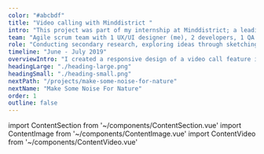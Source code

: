 ```yaml
---
color: "#abcbdf"
title: "Video calling with Minddistrict "
intro: "This project was part of my internship at Minddistrict; a leading European e-mental health provider (website and app) that provides cognitive behavioural therapy modules and diaries that can be tailored into personalised routes to recovery. People can go through modules individually, or guided by their healthcare professional(s) who can help tailor modules, track progress and provide feedback within the Minddistrict environment through chat or a (group)video call.  I created a responsive design for a new video call feature."
team: "Agile scrum team with 1 UX/UI designer (me), 2 developers, 1 QA and a product owner. "
role: "Conducting secondary research, exploring ideas through sketching, creating multiple interactive prototypes and iterative testing."
timeline: "June - July 2019"
overviewIntro: "I created a responsive design of a video call feature in Minddistrict.com to support discussion between therapists and their clients on progress."
headingLarge: "./heading-large.png"
headingSmall: "./heading-small.png"
nextPath: "/projects/make-some-noise-for-nature"
nextName: "Make Some Noise For Nature"
order: 1
outline: false
---
```


import ContentSection from '~/components/ContentSection.vue'
import ContentImage from '~/components/ContentImage.vue'
import ContentVideo from '~/components/ContentVideo.vue'

<content-video url="https://player.vimeo.com/video/440793980" size="wide" caption="THIS VIDEO SHOWS THE PROTOTYPE OF THE VIDEO CALL FEATURE"/>

<content-section>
  <template v-slot:title>
    The problem
  </template>
  <template v-slot:body>
    <p>The video call feature was not integrated in the platform. Users were required to download additional software on their device to support video calls. An incoming call in the Minddistrict environment, communicated with a page-wide bar at the top, pushed down the whole UI. When answering the call, users had to wait several minutes for the - not user friendly - video call software to start up. Additionally, this software would not support video calls anymore within months. The need to change led to the wish of Minddistrict to create their own video call feature while improving usability. </p>
  </template>
</content-section>

<content-section>
  <template v-slot:title>
    Challenge
  </template>
  <template v-slot:body>
    <p>Create a responsive design of an integrated, easy to use video call feature in the therapist and clients’ Minddistrict environment. It was chosen to design for web first, where currently the majority of video calls took place. The most prominent user need was to support continuation of video calls throughout the website as clients and therapists often navigated through modules and diaries to discuss progress.</p>
  </template>
</content-section>

<content-section>
  <template v-slot:title>
    Research & Requirements
  </template>
  <template v-slot:body>
    <div>
      <p>
      Video call features are ubiquitous and contain similar structures throughout different platforms. It is safe to say that users have a mental model of how video calling works. Therefore, I chose to conduct a competitive product survey to explore video call features of much-used platforms and perform a heuristic analysis according to Nielsens’ general principles. I translated the results into Minddistrict specific design requirements. Minddistricts’ video call feature should: 
      </p>
      <ul>
        <li>
          Contain the standard functions; options to answer / deny the call, (un)mute, turn camera on/off, advanced settings, and well explained error messages
        </li>
        <li>
          Communicate and support incoming calls, ongoing calls, ended calls wherever page the user has navigated to within Minddistricts’ website
        </li>
        <li>
          Prevent users from accidentally ending the video call while navigating through the website
        </li>
        <li>
          Include the already existing chat function to support sharing resources easily during the call
        </li>
        <li>
          Support group calls, taking users’ varying preference on the amount of stimuli presented into account
        </li>
      </ul>
      <p>
        After secondary research, I explored the user journey in different scenarios through creating a user flow. This helped me to get an overview of where and how the feature would be included and used, and which interactions would be needed. 
      </p>
    </div>
  </template>
</content-section>

<content-image size="wide" caption="USERFLOW OF DIFFERENT SCENARIO’S OF THE VIDEO CALL FEATURE">
  <g-image src="./1.jpg" />
</content-image>

<content-section>
  <template v-slot:title>
    First Iteration
  </template>
  <template v-slot:body>
    <p>
      I reviewed ideas through sketching and created quick wireframes and clickable prototypes to communicate and test these ideas with the team on a daily basis to gain quick feedback on software feasibility and usability. 
    </p>
    <p> 
      I first explored the idea of a picture-in-picture design, enabling a simple and flexible integration of the feature and continuation of the video call throughout different pages; ideal in mimicking a natural conversation. I added a ‘start video call’ button on top of the (group)chat or at contacts, so calls could be initiated.
    <p>
    </p>
      Incoming calls would be communicated by sound and I created a black pop-up tile in the right corner to clearly notify users of incoming calls without fully interrupting them so they could continue their task/and or ignore the call. The pop-up tile also wouldn’t push the UI of the page down.
    </p>
  </template>
</content-section>

<content-image size="wide" caption="FIRST IDEA OF PICTURE - IN - PICTURE DESIGN FLOW">
  <g-image src="./2-large.jpg" class="hidden md:block" />
</content-image>

<content-section>
  <template v-slot:title>
    Next Quick Explorative Iterations
  </template>
  <template v-slot:body>
    <p>
      However, the picture-in-picture design was technically not feasible as the Minddistrict platform was not a web app and connection would be lost if users went to another page. Also, the wish was to integrate the already existing chat function with the video call and the design was difficult to scale to group video calls. So, I went back to sketching, wireframing and testing and explored button positions and ways to integrate the chat.
    </p>
  </template>
</content-section>

<content-image size="wide" caption="EVOLUTION OF INTEGRATING THE VIDEO CALL IN THE EXISTING CHAT FEATURE">
  <g-image src="./3-large.jpg" class="hidden md:block" />
</content-image>

<content-section>
  <template v-slot:title>
    First Basic Design
  </template>
  <template v-slot:body>
    <p>
      The iterations resulted in a first basic design where the video call was fully embedded and prioritised in the chat function, while leaving just enough space for the chat on the right. The more the page is scaled to ‘phone’/less text-friendly format, the more emphasis is placed on the video call. The incoming call tile interaction of the first iteration was reused. However, if users where using the chat, taking the call resulted in an sudden and unexpected expansion of the chat UI. Therefore, I decided to view incoming calls, when users are on the chat page, already inside the chat UI to communciate users where the video call would take place. 
    </p>
  </template>
</content-section>

<content-image size="wide" caption="FLOW: WHEN ON THE CHAT PAGE INCOMING CALL VIEWED INSIDE THE CHAT INTERFACE">
  <g-image src="./4-large.jpg" class="hidden md:block" />
</content-image>

<content-section>
  <template v-slot:body>
    <p>
      To ensure continuation of the video call, I decided to give users the option, through a pop-up, to open the chat in a new window when they navigated to somewhere else. This also gave users the freedom to adjust the place and size of the video call window to their preferences. In the other window, I aimed to inform users of their ongoing call in the other window through an adjusted incoming call tile.
    </p>
  </template>
</content-section>

<content-image size="wide" caption="CONTINUE CALL IN OTHER WINDOW TO SUPPORT NAVIGATING THROUGH MINDDISTRICT">
  <g-image src="./5-large.jpg" class="hidden md:block" />
</content-image>

<content-section>
  <template v-slot:title>
    Avoiding Errors
  </template>
  <template v-slot:body>
    <p>
      Many errors in video calling resulted from the hang-up button being too close to others. In sketches, I aimed to avoid this by separating this button from others, but as other UI elements such as names, (multiple) error messages and multi-participant views would also be added, this would quickly result in a chaotic UI. I made the choice to group all buttons together at the bottom, leave enough space between them and order them based on frequency of use. To minimise cognitive load, buttons would disappear during inactivity. I created clear error messages to inform and instruct users who experienced slow internet connection, audio or video problems.
    </p>
  </template>
</content-section>

<content-image size="wide" caption="DISAPPEARING BUTTONS IF INACTIVE AND CLEAR ERROR MESSAGES">
  <g-image src="./6-large.jpg" class="hidden md:block" />
</content-image>

<content-section>
  <template v-slot:title>
    Group Calls
  </template>
  <template v-slot:body>
    <p>
      I experimented with different solutions to visualise multi-participant video calls. Prioritising the person who speaks was found most natural, along with small video images of others that gave an affordance of the presence of others. 
    </p>
  </template>
</content-section>

<content-image size="wide" caption="EXPLORATIONS OF DIFFERENT VIEWS OF GROUP VIDEO CALLS">
  <g-image src="./7-large.jpg" class="hidden md:block" />
</content-image>

<content-section>
  <template v-slot:body>
    <p>
      As space was limited and users should not be overloaded with too many moving images, I chose to show four people in total. To allow the user viewing everyone present and absent in the call, I decided to add an overlay with names and profile pictures which the user could access via using the button ‘+ 3’. Ideally, attendees would be viewed with their live video image in a gallery mode but in technical tests done by my team this led to very high use of power and internet.
    </p>
  </template>
</content-section>

<content-image size="wide" caption="FINAL PROTOTYPE GROUP CALLS">
  <g-image src="./8-large.jpg" class="hidden md:block" />
</content-image>

<content-section>
  <template v-slot:title>
    Outcomes And Learnings
  </template>
  <template v-slot:body>
    <ul>
      <li>
        An embedded video call feature scalable to phone, ipad and desktop, now also implemented and in use. 
      </li>
      <li>
        At the time I did not have much coding knowledge, and collaborating on this project with developers taught me the (im)possibilities, complexity and time spent on technically implementing certain design choices. This helped me to design more code-consciously in order to land the product more quickly.
      </li>
    </ul>
  </template>
</content-section>
